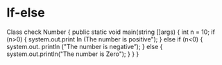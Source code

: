 # If-else
Class check Number
{
public static void main(string []args)
{
int n = 10;
if (n>0)
{
system.out.print In (The number is positive");
}
else if (n<0)
{
system.out. println ("The number is negative”);
}
else
{
system.out.println("The number is Zero");
}
}
}
